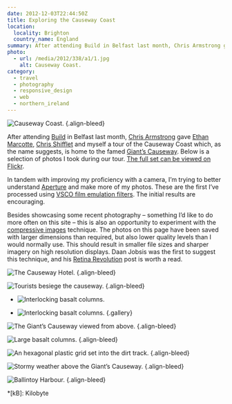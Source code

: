 ```yaml
---
date: 2012-12-03T22:44:50Z
title: Exploring the Causeway Coast
location:
  locality: Brighton
  country_name: England
summary: After attending Build in Belfast last month, Chris Armstrong gave Ethan Marcotte, Chris Shifflet and myself a tour of the Causeway Coast which, as the name suggests, is home to the famed Giant’s Causeway.
photo:
  - url: /media/2012/338/a1/1.jpg
    alt: Causeway Coast.
category:
  - travel
  - photography
  - responsive_design
  - web
  - northern_ireland
---
```


![Causeway Coast.](/media/2012/338/a1/1.jpg)
{.align-bleed}

After attending [Build][1] in Belfast last month, [Chris Armstrong][2] gave [Ethan Marcotte][3], [Chris Shifflet][4] and myself a tour of the Causeway Coast which, as the name suggests, is home to the famed [Giant’s Causeway][5]. Below is a selection of photos I took during our tour. [The full set can be viewed on Flickr][6].

In tandem with improving my proficiency with a camera, I’m trying to better understand [Aperture][7] and make more of my photos. These are the first I’ve processed using [VSCO film emulation filters][8]. The initial results are encouraging.

Besides showcasing some recent photography – something I’d like to do more often on this site – this is also an opportunity to experiment with the [compressive images][9] technique. The photos on this page have been saved with larger dimensions than required, but also lower quality levels than I would normally use. This should result in smaller file sizes and sharper imagery on high resolution displays. Daan Jobsis was the first to suggest this technique, and his [Retina Revolution][10] post is worth a read.

![The Causeway Hotel.](/media/2012/338/a1/2.jpg "The Causeway Hotel: 66% quality, 44 kB.")
{.align-bleed}

![Tourists besiege the causeway.](/media/2012/338/a1/3.jpg "Tourists besiege the causeway: 57% quality, 108 kB.")
{.align-bleed}

- ![Interlocking basalt columns.](/media/2012/338/a1/4.jpg "Interlocking basalt columns: 55% quality, 63 kB.")

- ![Interlocking basalt columns.](/media/2012/338/a1/5.jpg "Interlocking basalt columns: 58% quality, 35 kB.")
  {.gallery}

![The Giant’s Causeway viewed from above.](/media/2012/338/a1/6.jpg "The Giant’s Causeway viewed from above: 55% quality, 151 kB.")
{.align-bleed}

![Large basalt columns.](/media/2012/338/a1/7.jpg "Large basalt columns: 55% quality, 167 kB.")
{.align-bleed}

![An hexagonal plastic grid set into the dirt track.](/media/2012/338/a1/8.jpg "Anything that can be hexagonal, will be hexagonal: 38% quality, 122 kB.")
{.align-bleed}

![Stormy weather above the Giant’s Causeway.](/media/2012/338/a1/9.jpg "A storm brewing: 60% quality, 100 kB.")
{.align-bleed}

![Ballintoy Harbour.](/media/2012/338/a1/10.jpg "Ballintoy Harbour: 57% quality, 91 kB.")
{.align-bleed}

[1]: http://2012.buildconf.com/
[2]: http://chris-armstrong.com/
[3]: https://ethanmarcotte.com/
[4]: http://shiflett.org/
[5]: https://en.wikipedia.org/wiki/Giants_Causeway
[6]: https://www.flickr.com/photos/paulrobertlloyd/sets/72157632145059113/
[7]: http://www.apple.com/aperture/
[8]: http://visualsupply.co/film/01/aperture3
[9]: http://www.filamentgroup.com/lab/rwd_img_compression/
[10]: http://blog.netvlies.nl/design-interactie/retina-revolution/

*[kB]: Kilobyte
